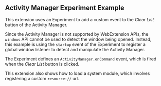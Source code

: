 ## Activity Manager Experiment Example

This extension uses an Experiment to add a custom event to the *Clear List* button of the Activity Manager.

Since the Activity Manager is not supported by WebExtension APIs, the `windows` API cannot be used to detect the window being opened. Instead, this example is using the `startup` event of the Experiment to register a global window listener to detect and manipulate the Activity Manager.

The Experiment defines an `ActivityManager.onCommand` event, which is fired when the *Clear List* button is clicked.

This extension also shows how to load a system module, which involves registering a custom `resource://` url.

